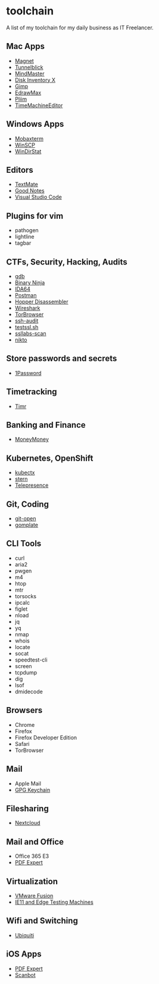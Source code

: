 # toolchain

A list of my toolchain for my daily business as IT Freelancer.

## Mac Apps

- [Magnet](https://apps.apple.com/de/app/magnet/id441258766?mt=12)
- [Tunnelblick](https://tunnelblick.net/)
- [MindMaster](https://www.edrawsoft.com/de/download-mindmaster.html#mac)
- [Disk Inventory X](http://www.derlien.com/)
- [Gimp](https://www.gimp.org/)
- [EdrawMax](https://www.edrawsoft.com/de/download-edrawmax.html)
- [Pliim](https://zehfernandes.github.io/pliim/)
- [TimeMachineEditor](https://tclementdev.com/timemachineeditor/)

## Windows Apps

- [Mobaxterm](https://mobaxterm.mobatek.net/)
- [WinSCP](https://winscp.net/eng/index.php)
- [WinDirStat](https://windirstat.net/)

## Editors

- [TextMate](https://macromates.com/)
- [Good Notes](https://www.goodnotes.com/)
- [Visual Studio Code](https://code.visualstudio.com/)

## Plugins for vim

- pathogen
- lightline
- tagbar

## CTFs, Security, Hacking, Audits

- [gdb](https://www.gnu.org/software/gdb/)
- [Binary Ninja](https://binary.ninja/)
- [IDA64](https://www.hex-rays.com/products/ida/support/download.shtml)
- [Postman](https://www.getpostman.com/)
- [Hopper Disassembler](https://www.hopperapp.com/)
- [Wireshark](https://www.wireshark.org/)
- [TorBrowser](https://www.torproject.org/de/download/)
- [ssh-audit](https://github.com/arthepsy/ssh-audit)
- [testssl.sh](https://github.com/drwetter/testssl.sh)
- [ssllabs-scan](https://github.com/ssllabs/ssllabs-scan)
- [nikto](https://cirt.net/Nikto2)

## Store passwords and secrets

- [1Password](https://1password.com/de/)

## Timetracking

- [Timr](https://www.timr.com/)

## Banking and Finance

- [MoneyMoney](https://moneymoney-app.com/)

## Kubernetes, OpenShift

- [kubectx](https://github.com/ahmetb/kubectx)
- [stern](https://github.com/wercker/stern)
- [Telepresence](https://www.telepresence.io/)

## Git, Coding

- [git-open](https://github.com/paulirish/git-open)
- [gomplate](https://github.com/hairyhenderson/gomplate)

## CLI Tools

- curl
- aria2
- pwgen
- m4
- htop
- mtr
- torsocks
- ipcalc
- figlet
- nload
- jq
- yq
- nmap
- whois
- locate
- socat
- speedtest-cli
- screen
- tcpdump
- dig
- lsof
- dmidecode

## Browsers

- Chrome
- Firefox
- Firefox Developer Edition
- Safari
- TorBrowser

## Mail

- Apple Mail
- [GPG Keychain](https://gpgtools.org/)

## Filesharing

- [Nextcloud](https://nextcloud.com/)

## Mail and Office

- Office 365 E3
- [PDF Expert](https://pdfexpert.com/de)

## Virtualization

- [VMware Fusion](https://www.vmware.com/de/products/fusion.html)
- [IE11 and Edge Testing Machines](https://developer.microsoft.com/en-us/microsoft-edge/tools/vms/)

## Wifi and Switching

- [Ubiquiti](https://www.ui.com/)

## iOS Apps

- [PDF Expert](https://pdfexpert.com/de)
- [Scanbot](https://scanbot.io/de/index.html)
